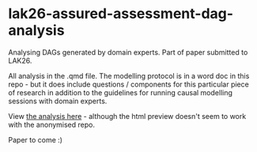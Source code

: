 # lak26-assured-assessment-dag-analysis

Analysing DAGs generated by domain experts. Part of paper submitted to LAK26.

All analysis in the .qmd file. The modelling protocol is in a word doc in this repo - but it does include questions / components for this particular piece of research in addition to the guidelines for running causal modelling sessions with domain experts.

View [the analysis here](https://htmlpreview.github.io/?https://github.com/benwhicks/lak26-assured-assessment-dag-analysis/blob/main/elicited-DAG-analysis.html) - although the html preview doesn't seem to work with the anonymised repo.

Paper to come :) 
